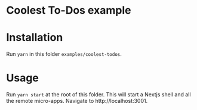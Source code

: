 # Coolest To-Dos example

# Installation

Run `yarn` in this folder `examples/coolest-todos`.

# Usage

Run `yarn start` at the root of this folder. This will start a Nextjs shell and
all the remote micro-apps. Navigate to http://localhost:3001.
